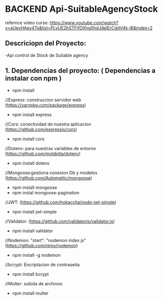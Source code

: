 # **BACKEND  Api-SuitableAgencyStock** 
refernce video curse: 
https://www.youtube.com/watch?v=aUevHAev4Ts&list=PLyUE2hSTFifOXhg0hdJdelErCddV4k-jB&index=2

## **Descriciopn del Proyecto:**
-Api control de Stock de Suitable agency


## **1. Dependencias del proyecto:** ( Dependencias a instalar con npm )

* npm install

//Express: construccion servidor web (https://yarnpkg.com/package/express)
* npm install express

//Cors:  conectividad de nuestra aplicacion (https://github.com/expressjs/cors)
* npm install cors

//Dotenv: para nuestras variables de entorno (https://github.com/motdotla/dotenv)
* npm install dotenv

//Mongoose:gestiona conexion Db y modelos (https://github.com/Automattic/mongoose)
* npm install mongoose
* npm instal mongoose-pagination

//JWT: (https://github.com/hokaccha/node-jwt-simple)
* npm install jwt-simple

//Validator: (https://github.com/validatorjs/validator.js)
* npm install validator

//Nodemon: "start": "nodemon index.js"  (https://github.com/remy/nodemon)
* npm install -g nodemon

//bcrypt: Encriptacion de contraseña
* npm install bcrypt

//Multer: subida de archivos:
* npm install multer